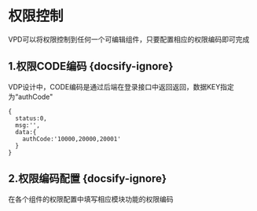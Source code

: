 # 权限控制 
 VPD可以将权限控制到任何一个可编辑组件，只要配置相应的权限编码即可完成
## 1.权限CODE编码 {docsify-ignore}

VDP设计中，CODE编码是通过后端在登录接口中返回返回，数据KEY指定为“authCode"  
```
{
  status:0,
  msg:'',
  data:{
    authCode:'10000,20000,20001'
  }
}
```
## 2.权限编码配置 {docsify-ignore}
  在各个组件的权限配置中填写相应模块功能的权限编码
